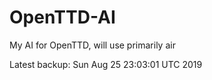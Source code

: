 # OpenTTD-AI
My AI for OpenTTD, will use primarily air

Latest backup: Sun Aug 25 23:03:01 UTC 2019
